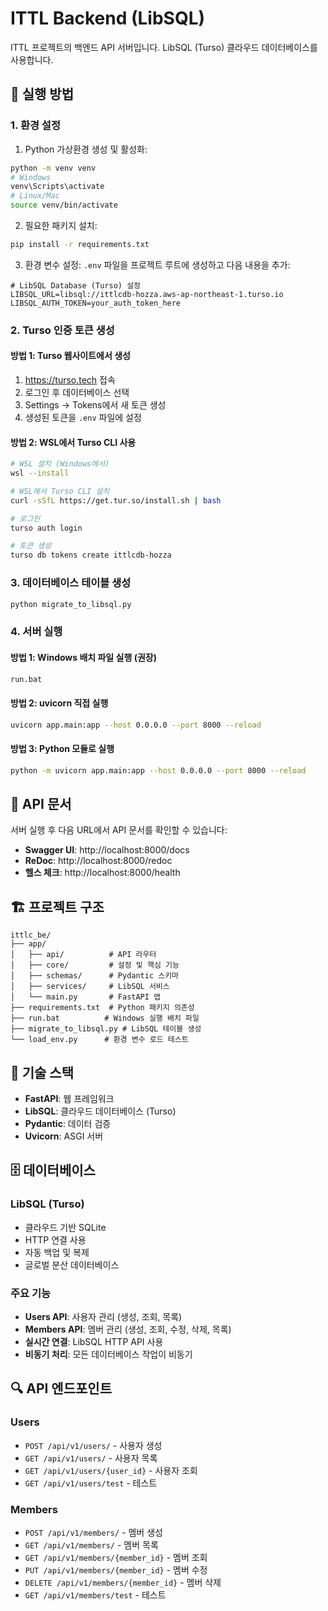 # ITTL Backend (LibSQL)

ITTL 프로젝트의 백엔드 API 서버입니다. LibSQL (Turso) 클라우드 데이터베이스를 사용합니다.

## 🚀 실행 방법

### 1. 환경 설정

1. Python 가상환경 생성 및 활성화:
```bash
python -m venv venv
# Windows
venv\Scripts\activate
# Linux/Mac
source venv/bin/activate
```

2. 필요한 패키지 설치:
```bash
pip install -r requirements.txt
```

3. 환경 변수 설정:
`.env` 파일을 프로젝트 루트에 생성하고 다음 내용을 추가:

```env
# LibSQL Database (Turso) 설정
LIBSQL_URL=libsql://ittlcdb-hozza.aws-ap-northeast-1.turso.io
LIBSQL_AUTH_TOKEN=your_auth_token_here
```

### 2. Turso 인증 토큰 생성

#### 방법 1: Turso 웹사이트에서 생성
1. https://turso.tech 접속
2. 로그인 후 데이터베이스 선택
3. Settings → Tokens에서 새 토큰 생성
4. 생성된 토큰을 `.env` 파일에 설정

#### 방법 2: WSL에서 Turso CLI 사용
```bash
# WSL 설치 (Windows에서)
wsl --install

# WSL에서 Turso CLI 설치
curl -sSfL https://get.tur.so/install.sh | bash

# 로그인
turso auth login

# 토큰 생성
turso db tokens create ittlcdb-hozza
```

### 3. 데이터베이스 테이블 생성

```bash
python migrate_to_libsql.py
```

### 4. 서버 실행

#### 방법 1: Windows 배치 파일 실행 (권장)
```bash
run.bat
```

#### 방법 2: uvicorn 직접 실행
```bash
uvicorn app.main:app --host 0.0.0.0 --port 8000 --reload
```

#### 방법 3: Python 모듈로 실행
```bash
python -m uvicorn app.main:app --host 0.0.0.0 --port 8000 --reload
```

## 📝 API 문서

서버 실행 후 다음 URL에서 API 문서를 확인할 수 있습니다:

- **Swagger UI**: http://localhost:8000/docs
- **ReDoc**: http://localhost:8000/redoc
- **헬스 체크**: http://localhost:8000/health

## 🏗️ 프로젝트 구조

```
ittlc_be/
├── app/
│   ├── api/          # API 라우터
│   ├── core/         # 설정 및 핵심 기능
│   ├── schemas/      # Pydantic 스키마
│   ├── services/     # LibSQL 서비스
│   └── main.py       # FastAPI 앱
├── requirements.txt  # Python 패키지 의존성
├── run.bat          # Windows 실행 배치 파일
├── migrate_to_libsql.py # LibSQL 테이블 생성
└── load_env.py      # 환경 변수 로드 테스트
```

## 🔧 기술 스택

- **FastAPI**: 웹 프레임워크
- **LibSQL**: 클라우드 데이터베이스 (Turso)
- **Pydantic**: 데이터 검증
- **Uvicorn**: ASGI 서버

## 🗄️ 데이터베이스

### LibSQL (Turso)
- 클라우드 기반 SQLite
- HTTP 연결 사용
- 자동 백업 및 복제
- 글로벌 분산 데이터베이스

### 주요 기능
- **Users API**: 사용자 관리 (생성, 조회, 목록)
- **Members API**: 멤버 관리 (생성, 조회, 수정, 삭제, 목록)
- **실시간 연결**: LibSQL HTTP API 사용
- **비동기 처리**: 모든 데이터베이스 작업이 비동기

## 🔍 API 엔드포인트

### Users
- `POST /api/v1/users/` - 사용자 생성
- `GET /api/v1/users/` - 사용자 목록
- `GET /api/v1/users/{user_id}` - 사용자 조회
- `GET /api/v1/users/test` - 테스트

### Members
- `POST /api/v1/members/` - 멤버 생성
- `GET /api/v1/members/` - 멤버 목록
- `GET /api/v1/members/{member_id}` - 멤버 조회
- `PUT /api/v1/members/{member_id}` - 멤버 수정
- `DELETE /api/v1/members/{member_id}` - 멤버 삭제
- `GET /api/v1/members/test` - 테스트
